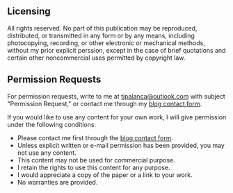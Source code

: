 ## Licensing

All rights reserved. No part of this publication may be reproduced, distributed, or transmitted in any form or by any means, including photocopying, recording, or other electronic or mechanical methods, without my prior explicit perssion, except in the case of brief quotations and certain other noncommercial uses permitted by copyright law. 

## Permission Requests

For permission requests, write to me at tjpalanca@outlook.com with subject "Permission Request," or contact me through my [blog contact form](http://www.jumbodumbothoughts.com/p/contact.html).

If you would like to use any content for your own work, I will give permission under the following conditions:

* Please contact me first through the [blog contact form](http://www.jumbodumbothoughts.com/p/contact.html).
* Unless explicit written or e-mail permission has been provided, you may not use any content.
* This content may not be used for commercial purpose.
* I retain the rights to use this content for any purpose.
* I would appreciate a copy of the paper or a link to your work.
* No warranties are provided.